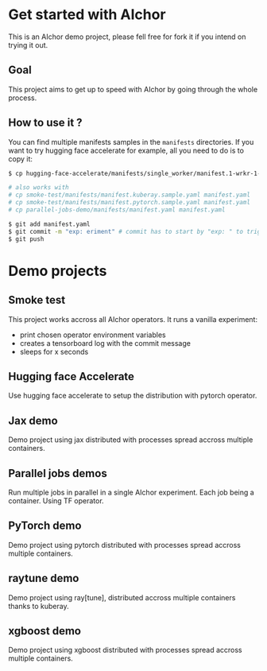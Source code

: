 # Get started with AIchor

This is an AIchor demo project, please fell free for fork it if you intend on trying it out.

## Goal

This project aims to get up to speed with AIchor by going through the whole process.


## How to use it ?

You can find multiple manifests samples in the `manifests` directories. If you want to try hugging face accelerate for example, all you need to do is to copy it:

```bash
$ cp hugging-face-accelerate/manifests/single_worker/manifest.1-wrkr-1-a100-80gb.yaml manifest.yaml

# also works with
# cp smoke-test/manifests/manifest.kuberay.sample.yaml manifest.yaml
# cp smoke-test/manifests/manifest.pytorch.sample.yaml manifest.yaml
# cp parallel-jobs-demo/manifests/manifest.yaml manifest.yaml

$ git add manifest.yaml
$ git commit -m "exp: eriment" # commit has to start by "exp: " to trigger experiment
$ git push
```

# Demo projects

## Smoke test

This project works accross all AIchor operators. It runs a vanilla experiment:
- print chosen operator environment variables
- creates a tensorboard log with the commit message
- sleeps for x seconds

## Hugging face Accelerate

Use hugging face accelerate to setup the distribution with pytorch operator.

## Jax demo

Demo project using jax distributed with processes spread accross multiple containers.

## Parallel jobs demos

Run multiple jobs in parallel in a single AIchor experiment. Each job being a container. Using TF operator.

## PyTorch demo

Demo project using pytorch distributed with processes spread accross multiple containers.

## raytune demo

Demo project using ray[tune], distributed accross multiple containers thanks to kuberay.

## xgboost demo

Demo project using xgboost distributed with processes spread accross multiple containers.